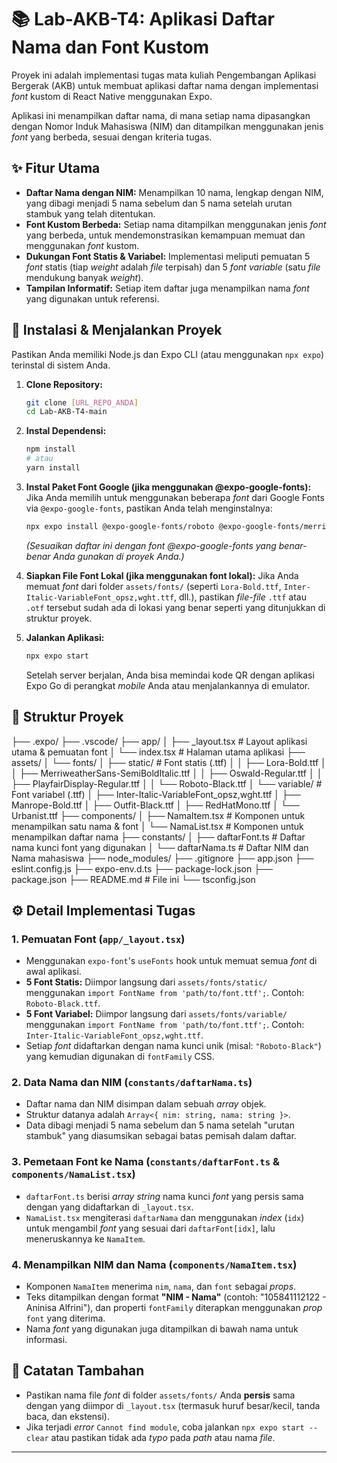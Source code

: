 # 📚 Lab-AKB-T4: Aplikasi Daftar Nama dan Font Kustom

Proyek ini adalah implementasi tugas mata kuliah Pengembangan Aplikasi Bergerak (AKB) untuk membuat aplikasi daftar nama dengan implementasi *font* kustom di React Native menggunakan Expo.

Aplikasi ini menampilkan daftar nama, di mana setiap nama dipasangkan dengan Nomor Induk Mahasiswa (NIM) dan ditampilkan menggunakan jenis *font* yang berbeda, sesuai dengan kriteria tugas.

## ✨ Fitur Utama

* **Daftar Nama dengan NIM:** Menampilkan 10 nama, lengkap dengan NIM, yang dibagi menjadi 5 nama sebelum dan 5 nama setelah urutan stambuk yang telah ditentukan.
* **Font Kustom Berbeda:** Setiap nama ditampilkan menggunakan jenis *font* yang berbeda, untuk mendemonstrasikan kemampuan memuat dan menggunakan *font* kustom.
* **Dukungan Font Statis & Variabel:** Implementasi meliputi pemuatan 5 *font* statis (tiap *weight* adalah *file* terpisah) dan 5 *font* *variable* (satu *file* mendukung banyak *weight*).
* **Tampilan Informatif:** Setiap item daftar juga menampilkan nama *font* yang digunakan untuk referensi.

## 🚀 Instalasi & Menjalankan Proyek

Pastikan Anda memiliki Node.js dan Expo CLI (atau menggunakan `npx expo`) terinstal di sistem Anda.

1.  **Clone Repository:**
    ```bash
    git clone [URL_REPO_ANDA]
    cd Lab-AKB-T4-main
    ```

2.  **Instal Dependensi:**
    ```bash
    npm install
    # atau
    yarn install
    ```

3.  **Instal Paket Font Google (jika menggunakan @expo-google-fonts):**
    Jika Anda memilih untuk menggunakan beberapa *font* dari Google Fonts via `@expo-google-fonts`, pastikan Anda telah menginstalnya:
    ```bash
    npx expo install @expo-google-fonts/roboto @expo-google-fonts/merriweather @expo-google-fonts/oswald @expo-google-fonts/lora @expo-google-fonts/playfair-display @expo-google-fonts/inter @expo-google-fonts/manrope @expo-google-fonts/outfit @expo-google-fonts/urbanist @expo-google-fonts/red-hat-mono
    ```
    *(Sesuaikan daftar ini dengan font @expo-google-fonts yang benar-benar Anda gunakan di proyek Anda.)*

4.  **Siapkan File Font Lokal (jika menggunakan font lokal):**
    Jika Anda memuat *font* dari folder `assets/fonts/` (seperti `Lora-Bold.ttf`, `Inter-Italic-VariableFont_opsz,wght.ttf`, dll.), pastikan *file-file* `.ttf` atau `.otf` tersebut sudah ada di lokasi yang benar seperti yang ditunjukkan di struktur proyek.

5.  **Jalankan Aplikasi:**
    ```bash
    npx expo start
    ```
    Setelah server berjalan, Anda bisa memindai kode QR dengan aplikasi Expo Go di perangkat *mobile* Anda atau menjalankannya di emulator.

## 📁 Struktur Proyek
├── .expo/
├── .vscode/
├── app/
│   ├── _layout.tsx           # Layout aplikasi utama & pemuatan font
│   └── index.tsx             # Halaman utama aplikasi
├── assets/
│   └── fonts/
│       ├── static/           # Font statis (.ttf)
│       │   ├── Lora-Bold.ttf
│       │   ├── MerriweatherSans-SemiBoldItalic.ttf
│       │   ├── Oswald-Regular.ttf
│       │   ├── PlayfairDisplay-Regular.ttf
│       │   └── Roboto-Black.ttf
│       └── variable/         # Font variabel (.ttf)
│           ├── Inter-Italic-VariableFont_opsz,wght.ttf
│           ├── Manrope-Bold.ttf
│           ├── Outfit-Black.ttf
│           ├── RedHatMono.ttf
│           └── Urbanist.ttf
├── components/
│   ├── NamaItem.tsx          # Komponen untuk menampilkan satu nama & font
│   └── NamaList.tsx          # Komponen untuk menampilkan daftar nama
├── constants/
│   ├── daftarFont.ts         # Daftar nama kunci font yang digunakan
│   └── daftarNama.ts         # Daftar NIM dan Nama mahasiswa
├── node_modules/
├── .gitignore
├── app.json
├── eslint.config.js
├── expo-env.d.ts
├── package-lock.json
├── package.json
├── README.md                 # File ini
└── tsconfig.json

## ⚙️ Detail Implementasi Tugas

### 1. Pemuatan Font (`app/_layout.tsx`)

* Menggunakan `expo-font`'s `useFonts` hook untuk memuat semua *font* di awal aplikasi.
* **5 Font Statis:** Diimpor langsung dari `assets/fonts/static/` menggunakan `import FontName from 'path/to/font.ttf';`. Contoh: `Roboto-Black.ttf`.
* **5 Font Variabel:** Diimpor langsung dari `assets/fonts/variable/` menggunakan `import FontName from 'path/to/font.ttf';`. Contoh: `Inter-Italic-VariableFont_opsz,wght.ttf`.
* Setiap *font* didaftarkan dengan nama kunci unik (misal: `"Roboto-Black"`) yang kemudian digunakan di `fontFamily` CSS.

### 2. Data Nama dan NIM (`constants/daftarNama.ts`)

* Daftar nama dan NIM disimpan dalam sebuah *array* objek.
* Struktur datanya adalah `Array<{ nim: string, nama: string }>`.
* Data dibagi menjadi 5 nama sebelum dan 5 nama setelah "urutan stambuk" yang diasumsikan sebagai batas pemisah dalam daftar.

### 3. Pemetaan Font ke Nama (`constants/daftarFont.ts` & `components/NamaList.tsx`)

* `daftarFont.ts` berisi *array* *string* nama kunci *font* yang persis sama dengan yang didaftarkan di `_layout.tsx`.
* `NamaList.tsx` mengiterasi `daftarNama` dan menggunakan *index* (`idx`) untuk mengambil *font* yang sesuai dari `daftarFont[idx]`, lalu meneruskannya ke `NamaItem`.

### 4. Menampilkan NIM dan Nama (`components/NamaItem.tsx`)

* Komponen `NamaItem` menerima `nim`, `nama`, dan `font` sebagai *props*.
* Teks ditampilkan dengan format **"NIM - Nama"** (contoh: "105841112122 - Aninisa Alfrini"), dan properti `fontFamily` diterapkan menggunakan *prop* `font` yang diterima.
* Nama *font* yang digunakan juga ditampilkan di bawah nama untuk informasi.

## 📝 Catatan Tambahan

* Pastikan nama file *font* di folder `assets/fonts/` Anda **persis** sama dengan yang diimpor di `_layout.tsx` (termasuk huruf besar/kecil, tanda baca, dan ekstensi).
* Jika terjadi *error* `Cannot find module`, coba jalankan `npx expo start --clear` atau pastikan tidak ada *typo* pada *path* atau nama *file*.

---